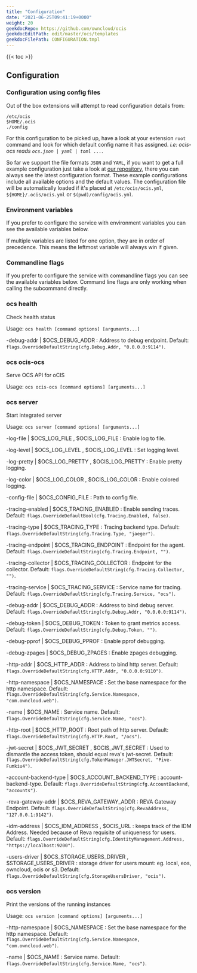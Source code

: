 ```yaml
---
title: "Configuration"
date: "2021-06-25T09:41:19+0000"
weight: 20
geekdocRepo: https://github.com/owncloud/ocis
geekdocEditPath: edit/master/ocs/templates
geekdocFilePath: CONFIGURATION.tmpl
---
```


{{< toc >}}

## Configuration

### Configuration using config files

Out of the box extensions will attempt to read configuration details from:

```console
/etc/ocis
$HOME/.ocis
./config
```

For this configuration to be picked up, have a look at your extension `root` command and look for which default config name it has assigned. *i.e: ocis-ocs reads `ocs.json | yaml | toml ...`*.

So far we support the file formats `JSON` and `YAML`, if you want to get a full example configuration just take a look at [our repository](https://github.com/owncloud/ocis/tree/master/ocs/config), there you can always see the latest configuration format. These example configurations include all available options and the default values. The configuration file will be automatically loaded if it's placed at `/etc/ocis/ocis.yml`, `${HOME}/.ocis/ocis.yml` or `$(pwd)/config/ocis.yml`.

### Environment variables

If you prefer to configure the service with environment variables you can see the available variables below.

If multiple variables are listed for one option, they are in order of precedence. This means the leftmost variable will always win if given.

### Commandline flags

If you prefer to configure the service with commandline flags you can see the available variables below. Command line flags are only working when calling the subcommand directly.

### ocs health

Check health status

Usage: `ocs health [command options] [arguments...]`


-debug-addr |  $OCS_DEBUG_ADDR
: Address to debug endpoint. Default: `flags.OverrideDefaultString(cfg.Debug.Addr, "0.0.0.0:9114")`.


























### ocs ocis-ocs

Serve OCS API for oCIS

Usage: `ocs ocis-ocs [command options] [arguments...]`



























### ocs server

Start integrated server

Usage: `ocs server [command options] [arguments...]`



-log-file |  $OCS_LOG_FILE , $OCIS_LOG_FILE
: Enable log to file.


-log-level |  $OCS_LOG_LEVEL , $OCIS_LOG_LEVEL
: Set logging level.


-log-pretty |  $OCS_LOG_PRETTY , $OCIS_LOG_PRETTY
: Enable pretty logging.


-log-color |  $OCS_LOG_COLOR , $OCIS_LOG_COLOR
: Enable colored logging.


-config-file |  $OCS_CONFIG_FILE
: Path to config file.


-tracing-enabled |  $OCS_TRACING_ENABLED
: Enable sending traces. Default: `flags.OverrideDefaultBool(cfg.Tracing.Enabled, false)`.


-tracing-type |  $OCS_TRACING_TYPE
: Tracing backend type. Default: `flags.OverrideDefaultString(cfg.Tracing.Type, "jaeger")`.


-tracing-endpoint |  $OCS_TRACING_ENDPOINT
: Endpoint for the agent. Default: `flags.OverrideDefaultString(cfg.Tracing.Endpoint, "")`.


-tracing-collector |  $OCS_TRACING_COLLECTOR
: Endpoint for the collector. Default: `flags.OverrideDefaultString(cfg.Tracing.Collector, "")`.


-tracing-service |  $OCS_TRACING_SERVICE
: Service name for tracing. Default: `flags.OverrideDefaultString(cfg.Tracing.Service, "ocs")`.


-debug-addr |  $OCS_DEBUG_ADDR
: Address to bind debug server. Default: `flags.OverrideDefaultString(cfg.Debug.Addr, "0.0.0.0:9114")`.


-debug-token |  $OCS_DEBUG_TOKEN
: Token to grant metrics access. Default: `flags.OverrideDefaultString(cfg.Debug.Token, "")`.


-debug-pprof |  $OCS_DEBUG_PPROF
: Enable pprof debugging.


-debug-zpages |  $OCS_DEBUG_ZPAGES
: Enable zpages debugging.


-http-addr |  $OCS_HTTP_ADDR
: Address to bind http server. Default: `flags.OverrideDefaultString(cfg.HTTP.Addr, "0.0.0.0:9110")`.


-http-namespace |  $OCS_NAMESPACE
: Set the base namespace for the http namespace. Default: `flags.OverrideDefaultString(cfg.Service.Namespace, "com.owncloud.web")`.


-name |  $OCS_NAME
: Service name. Default: `flags.OverrideDefaultString(cfg.Service.Name, "ocs")`.


-http-root |  $OCS_HTTP_ROOT
: Root path of http server. Default: `flags.OverrideDefaultString(cfg.HTTP.Root, "/ocs")`.


-jwt-secret |  $OCS_JWT_SECRET , $OCIS_JWT_SECRET
: Used to dismantle the access token, should equal reva's jwt-secret. Default: `flags.OverrideDefaultString(cfg.TokenManager.JWTSecret, "Pive-Fumkiu4")`.


-account-backend-type |  $OCS_ACCOUNT_BACKEND_TYPE
: account-backend-type. Default: `flags.OverrideDefaultString(cfg.AccountBackend, "accounts")`.


-reva-gateway-addr |  $OCS_REVA_GATEWAY_ADDR
: REVA Gateway Endpoint. Default: `flags.OverrideDefaultString(cfg.RevaAddress, "127.0.0.1:9142")`.


-idm-address |  $OCS_IDM_ADDRESS , $OCIS_URL
: keeps track of the IDM Address. Needed because of Reva requisite of uniqueness for users. Default: `flags.OverrideDefaultString(cfg.IdentityManagement.Address, "https://localhost:9200")`.


-users-driver |  $OCS_STORAGE_USERS_DRIVER , $STORAGE_USERS_DRIVER
: storage driver for users mount: eg. local, eos, owncloud, ocis or s3. Default: `flags.OverrideDefaultString(cfg.StorageUsersDriver, "ocis")`.



### ocs version

Print the versions of the running instances

Usage: `ocs version [command options] [arguments...]`


























-http-namespace |  $OCS_NAMESPACE
: Set the base namespace for the http namespace. Default: `flags.OverrideDefaultString(cfg.Service.Namespace, "com.owncloud.web")`.


-name |  $OCS_NAME
: Service name. Default: `flags.OverrideDefaultString(cfg.Service.Name, "ocs")`.


